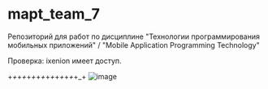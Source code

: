 # mapt_team_7
Репозиторий для работ по дисциплине "Технологии программирования мобильных приложений" / "Mobile Application Programming Technology"

Проверка:
ixenion имеет доступ.

+_+_+_+_+_+_+_+_+_+_+_+_+_+_+_+
![image](https://github.com/user-attachments/assets/9c3e765a-fa4f-4da9-92f9-af7e56e119ad)

